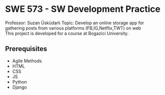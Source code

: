 # SWE 573 - SW Development Practice

Professor: Suzan Üsküdarlı 
Topic: Develop an online storage app for gathering posts from various platforms (FB,IG,Netflix,TWT) on web   
This project is developed for a course at Bogazici University. 


## Prerequisites

* Agile Methods
* HTML
* CSS
* JS
* Python
* Django
